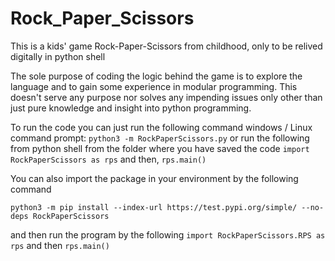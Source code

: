 # Rock_Paper_Scissors
This is a kids' game Rock-Paper-Scissors from childhood, only to be relived digitally in python shell

The sole purpose of coding the logic behind the game is to explore the language and to gain some experience in modular programming. This doesn't serve any purpose nor solves any impending issues only other than just pure knowledge and insight into python programming.

To run the code you can just run the following command windows / Linux command prompt:
```python3 -m RockPaperScissors.py```
or run the following from python shell from the folder where you have saved the code
```import RockPaperScissors as rps```
and then,
```rps.main()```


You can also import the package in your environment by the following command
```
python3 -m pip install --index-url https://test.pypi.org/simple/ --no-deps RockPaperScissors
```
and then run the program by the following
```import RockPaperScissors.RPS as rps```
and then
```rps.main()```
